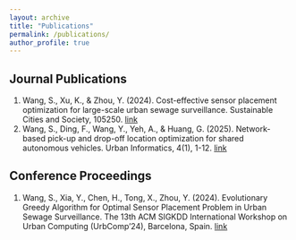```yaml
---
layout: archive
title: "Publications"
permalink: /publications/
author_profile: true
---
```


Journal Publications
------------------
1. Wang, S., Xu, K., & Zhou, Y. (2024). Cost-effective sensor placement optimization for large-scale urban sewage surveillance. Sustainable Cities and Society, 105250. [link](https://www.sciencedirect.com/science/article/abs/pii/S2210670724000799)
2. Wang, S., Ding, F., Wang, Y., Yeh, A., & Huang, G. (2025). Network-based pick-up and drop-off location optimization for shared autonomous vehicles. Urban Informatics, 4(1), 1-12. [link](https://link.springer.com/article/10.1007/s44212-025-00073-z#citeas)

Conference Proceedings
------------------
1. Wang, S., Xia, Y., Chen, H., Tong, X., Zhou, Y. (2024). Evolutionary Greedy Algorithm for Optimal Sensor Placement Problem in Urban Sewage Surveillance. The 13th ACM SIGKDD International Workshop on Urban Computing (UrbComp’24), Barcelona, Spain. [link](http://urban-computing.com/urbcomp2024/accept/paper_2.pdf)
